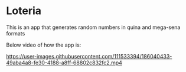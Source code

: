 # Loteria

This is an app that generates random numbers in quina and mega-sena formats

Below video of how the app is:

https://user-images.githubusercontent.com/111533394/186040433-49aba4a8-fe30-4188-a8ff-68802c832fc2.mp4


